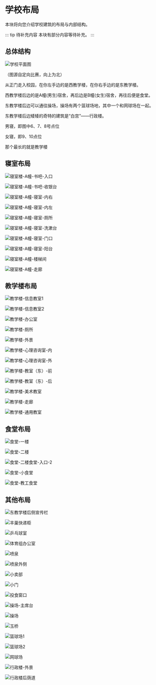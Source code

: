 # 学校布局

本块将向您介绍学校建筑的布局与内部结构。

::: tip 待补充内容
本块有部分内容等待补充。
:::

## 总体结构

![学校平面图](https://static.wd-ljt.com/ray-51-images/2020-06-14_103700.png?x-oss-process=image/resize,h_1080)

（图源自定向比赛，向上为北）

从正门走入校园，在你左手边的是西教学楼，在你右手边的是东教学楼。

西教学楼后边的是A幢(男生)宿舍，再后边是B幢(女生)宿舍，再往后便是食堂。

东教学楼后边可以通往操场，操场有两个篮球场地，其中一个和网球场在一起。

东教学楼后边矮矮的奇特的建筑是“白宫”——行政楼。

男寝，即图中6、7、8号点位

女寝，即9、10点位

那个最长的就是教学楼

## 寝室布局

![寝室楼-A幢-书吧-入口](https://static.wd-ljt.com/ray-51-images/寝室楼-A幢-书吧-入口.png?x-oss-process=image/resize,h_1080)

![寝室楼-A幢-书吧-收银台](https://static.wd-ljt.com/ray-51-images/寝室楼-A幢-书吧-收银台.png?x-oss-process=image/resize,h_1080)

![寝室楼-A幢-寝室-内右](https://static.wd-ljt.com/ray-51-images/寝室楼-A幢-寝室-内右.png?x-oss-process=image/resize,h_1080)

![寝室楼-A幢-寝室-内左](https://static.wd-ljt.com/ray-51-images/寝室楼-A幢-寝室-内左.png?x-oss-process=image/resize,h_1080)

![寝室楼-A幢-寝室-厕所](https://static.wd-ljt.com/ray-51-images/寝室楼-A幢-寝室-厕所.png?x-oss-process=image/resize,h_1080)

![寝室楼-A幢-寝室-洗漱台](https://static.wd-ljt.com/ray-51-images/寝室楼-A幢-寝室-洗漱台.png?x-oss-process=image/resize,h_1080)

![寝室楼-A幢-寝室-门口](https://static.wd-ljt.com/ray-51-images/寝室楼-A幢-寝室-门口.png?x-oss-process=image/resize,h_1080)

![寝室楼-A幢-寝室-阳台](https://static.wd-ljt.com/ray-51-images/寝室楼-A幢-寝室-阳台.png?x-oss-process=image/resize,h_1080)

![寝室楼-A幢-楼梯间](https://static.wd-ljt.com/ray-51-images/寝室楼-A幢-楼梯间.png?x-oss-process=image/resize,h_1080)

![寝室楼-A幢-走廊](https://static.wd-ljt.com/ray-51-images/寝室楼-A幢-走廊.png?x-oss-process=image/resize,h_1080)

## 教学楼布局

![教学楼-信息教室1](https://static.wd-ljt.com/ray-51-images/教学楼-信息教室1.png?x-oss-process=image/resize,h_1080)

![教学楼-信息教室2](https://static.wd-ljt.com/ray-51-images/教学楼-信息教室2.png?x-oss-process=image/resize,h_1080)

![教学楼-办公室](https://static.wd-ljt.com/ray-51-images/教学楼-办公室.png?x-oss-process=image/resize,h_1080)

![教学楼-厕所](https://static.wd-ljt.com/ray-51-images/教学楼-厕所.png?x-oss-process=image/resize,h_1080)

![教学楼-外景](https://static.wd-ljt.com/ray-51-images/教学楼-外景.png?x-oss-process=image/resize,h_1080)

![教学楼-心理咨询室-内](https://static.wd-ljt.com/ray-51-images/教学楼-心理咨询室-内.png?x-oss-process=image/resize,h_1080)

![教学楼-心理咨询室-外](https://static.wd-ljt.com/ray-51-images/教学楼-心理咨询室-外.png?x-oss-process=image/resize,h_1080)

![教学楼-教室（东）-前](https://static.wd-ljt.com/ray-51-images/教学楼-教室（东）-前.png?x-oss-process=image/resize,h_1080)

![教学楼-教室（东）-后](https://static.wd-ljt.com/ray-51-images/教学楼-教室（东）-后.png?x-oss-process=image/resize,h_1080)

![教学楼-美术教室](https://static.wd-ljt.com/ray-51-images/教学楼-美术教室.png?x-oss-process=image/resize,h_1080)

![教学楼-走廊](https://static.wd-ljt.com/ray-51-images/教学楼-走廊.png?x-oss-process=image/resize,h_1080)

![教学楼-通用教室](https://static.wd-ljt.com/ray-51-images/教学楼-通用教室.png?x-oss-process=image/resize,h_1080)

## 食堂布局

![食堂-一楼](https://static.wd-ljt.com/ray-51-images/食堂-一楼.png?x-oss-process=image/resize,h_1080)

![食堂-二楼](https://static.wd-ljt.com/ray-51-images/食堂-二楼.png?x-oss-process=image/resize,h_1080)

![食堂-二楼食堂-入口-2](https://static.wd-ljt.com/ray-51-images/食堂-二楼食堂-入口-2.png?x-oss-process=image/resize,h_1080)

![食堂-小食堂](https://static.wd-ljt.com/ray-51-images/食堂-小食堂.png?x-oss-process=image/resize,h_1080)

![食堂-教工食堂](https://static.wd-ljt.com/ray-51-images/食堂-教工食堂.png?x-oss-process=image/resize,h_1080)

## 其他布局

![东教学楼后侧宣传栏](https://static.wd-ljt.com/ray-51-images/东教学楼后侧宣传栏.png?x-oss-process=image/resize,h_1080)

![丰巢快递柜](https://static.wd-ljt.com/ray-51-images/丰巢快递柜.png?x-oss-process=image/resize,h_1080)

![乒乓球室](https://static.wd-ljt.com/ray-51-images/乒乓球室.png?x-oss-process=image/resize,h_1080)

![体育组办公室](https://static.wd-ljt.com/ray-51-images/体育组办公室.png?x-oss-process=image/resize,h_1080)

![喷泉](https://static.wd-ljt.com/ray-51-images/喷泉.png?x-oss-process=image/resize,h_1080)

![喷泉外侧](https://static.wd-ljt.com/ray-51-images/喷泉外侧.png?x-oss-process=image/resize,h_1080)

![小卖部](https://static.wd-ljt.com/ray-51-images/小卖部.png?x-oss-process=image/resize,h_1080)

![小门](https://static.wd-ljt.com/ray-51-images/小门.png?x-oss-process=image/resize,h_1080)

![投食窗口](https://static.wd-ljt.com/ray-51-images/投食窗口.png?x-oss-process=image/resize,h_1080)

![操场-主席台](https://static.wd-ljt.com/ray-51-images/操场-主席台.png?x-oss-process=image/resize,h_1080)

![操场](https://static.wd-ljt.com/ray-51-images/操场.png?x-oss-process=image/resize,h_1080)

![玉桥](https://static.wd-ljt.com/ray-51-images/玉桥.png?x-oss-process=image/resize,h_1080)

![篮球场1](https://static.wd-ljt.com/ray-51-images/篮球场1.png?x-oss-process=image/resize,h_1080)

![篮球场2](https://static.wd-ljt.com/ray-51-images/篮球场2.png?x-oss-process=image/resize,h_1080)

![网球场](https://static.wd-ljt.com/ray-51-images/网球场.png?x-oss-process=image/resize,h_1080)

![行政楼-外景](https://static.wd-ljt.com/ray-51-images/行政楼-外景.png?x-oss-process=image/resize,h_1080)

![行政楼后荫道](https://static.wd-ljt.com/ray-51-images/行政楼后荫道.png?x-oss-process=image/resize,h_1080)
